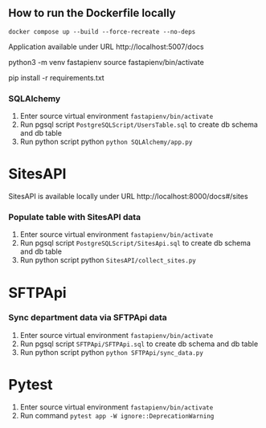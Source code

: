 ## How to run the Dockerfile locally

```
docker compose up --build --force-recreate --no-deps
```

Application available under URL http://localhost:5007/docs

python3 -m venv fastapienv
source fastapienv/bin/activate

pip install -r requirements.txt

### SQLAlchemy

1. Enter source virtual environment ```fastapienv/bin/activate```
2. Run pgsql script ```PostgreSQLScript/UsersTable.sql``` to create db schema and db table
3. Run python script python ```python SQLAlchemy/app.py```

# SitesAPI

SitesAPI is available locally under URL http://localhost:8000/docs#/sites

### Populate table with SitesAPI data

1. Enter source virtual environment ```fastapienv/bin/activate```
2. Run pgsql script ```PostgreSQLScript/SitesApi.sql``` to create db schema and db table
3. Run python script python ```SitesAPI/collect_sites.py```

# SFTPApi

### Sync department data via SFTPApi data

1. Enter source virtual environment ```fastapienv/bin/activate```
2. Run pgsql script ```SFTPApi/SFTPApi.sql``` to create db schema and db table
3. Run python script python ```python SFTPApi/sync_data.py```

# Pytest
1. Enter source virtual environment ```fastapienv/bin/activate```
2. Run command ```pytest app -W ignore::DeprecationWarning``` 